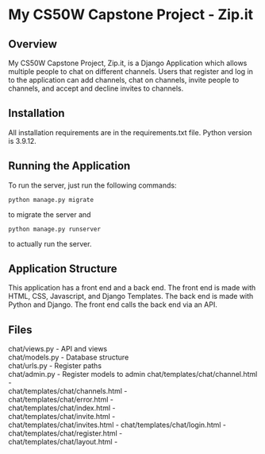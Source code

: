 # My CS50W Capstone Project - Zip.it

## Overview
My CS50W Capstone Project, Zip.it, is a Django Application which allows multiple people to chat on different channels. Users that register and log in to the application can add channels, chat on channels, invite people to channels, and accept and decline invites to channels.

## Installation
All installation requirements are in the requirements.txt file. Python version is 3.9.12.

## Running the Application
To run the server, just run the following commands:
```
python manage.py migrate
```
to migrate the server and
```
python manage.py runserver
```
to actually run the server.

## Application Structure
This application has a front end and a back end. The front end is made with HTML, CSS, Javascript, and Django Templates. The back end is made with Python and Django. The front end calls the back end via an API.

## Files
chat/views.py - API and views  
chat/models.py - Database structure    
chat/urls.py - Register paths  
chat/admin.py - Register models to admin
chat/templates/chat/channel.html -  
chat/templates/chat/channels.html -  
chat/templates/chat/error.html -  
chat/templates/chat/index.html -  
chat/templates/chat/invite.html -  
chat/templates/chat/invites.html - 
chat/templates/chat/login.html -  
chat/templates/chat/register.html -  
chat/templates/chat/layout.html  -

